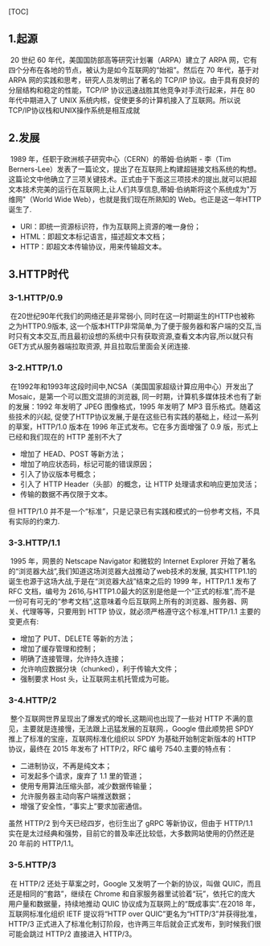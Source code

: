 [TOC]

## 1.起源

​	20 世纪 60 年代，美国国防部高等研究计划署（ARPA）建立了 ARPA 网，它有四个分布在各地的节点，被认为是如今互联网的“始祖”。然后在 70 年代，基于对 ARPA 网的实践和思考，研究人员发明出了著名的 TCP/IP 协议。由于具有良好的分层结构和稳定的性能，TCP/IP 协议迅速战胜其他竞争对手流行起来，并在 80 年代中期进入了 UNIX 系统内核，促使更多的计算机接入了互联网。所以说TCP/IP协议栈和UNIX操作系统是相互成就

## 2.发展
​	1989 年，任职于欧洲核子研究中心（CERN）的蒂姆·伯纳斯 - 李（Tim Berners-Lee）发表了一篇论文，提出了在互联网上构建超链接文档系统的构想。这篇论文中他确立了三项关键技术。正式由于下面这三项技术的提出,就可以把超文本技术完美的运行在互联网上,让人们共享信息,蒂姆·伯纳斯将这个系统成为"万维网"（World Wide Web），也就是我们现在所熟知的 Web。也正是这一年HTTP诞生了.
- URI：即统一资源标识符，作为互联网上资源的唯一身份；
- HTML：即超文本标记语言，描述超文本文档；
- HTTP：即超文本传输协议，用来传输超文本。

## 3.HTTP时代

### 3-1.HTTP/0.9
​	在20世纪90年代我们的网络还是非常弱小, 同时在这一时期诞生的HTTP也被称之为HTTP0.9版本, 这一个版本HTTP非常简单,为了便于服务器和客户端的交互,当时只有文本交互,而且最初设想的系统中只有获取资源,查看文本内容,所以就只有GET方式从服务器端拉取资源, 并且拉取后里面会关闭连接.

### 3-2.HTTP/1.0
​	在1992年和1993年这段时间中,NCSA（美国国家超级计算应用中心）开发出了 Mosaic，是第一个可以图文混排的浏览器, 同一时期，计算机多媒体技术也有了新的发展：1992 年发明了 JPEG 图像格式，1995 年发明了 MP3 音乐格式。随着这些技术的兴起, 促使了HTTP协议发展,于是在这些已有实践的基础上，经过一系列的草案，HTTP/1.0 版本在 1996 年正式发布。它在多方面增强了 0.9 版，形式上已经和我们现在的 HTTP 差别不大了
- 增加了 HEAD、POST 等新方法；
- 增加了响应状态码，标记可能的错误原因；
- 引入了协议版本号概念；
- 引入了 HTTP Header（头部）的概念，让 HTTP 处理请求和响应更加灵活；
- 传输的数据不再仅限于文本。

但 HTTP/1.0 并不是一个“标准”，只是记录已有实践和模式的一份参考文档，不具有实际的约束力.

### 3-3.HTTP/1.1
​	1995 年，网景的 Netscape Navigator 和微软的 Internet Explorer 开始了著名的“浏览器大战”,我们知道这场浏览器大战推动了web技术的发展, 其实HTTP1.1的诞生也源于这场大战,于是在“浏览器大战”结束之后的 1999 年，HTTP/1.1 发布了 RFC 文档，编号为 2616,与HTTP1.0最大的区别是他是一个“正式的标准”,而不是一份可有可无的“参考文档”,这意味着今后互联网上所有的浏览器、服务器、网关、代理等等，只要用到 HTTP 协议，就必须严格遵守这个标准,HTTP/1.1 主要的变更点有:
- 增加了 PUT、DELETE 等新的方法；
- 增加了缓存管理和控制；
- 明确了连接管理，允许持久连接；
- 允许响应数据分块（chunked），利于传输大文件；
- 强制要求 Host 头，让互联网主机托管成为可能。

### 3-4.HTTP/2
​	整个互联网世界呈现出了爆发式的增长,这期间也出现了一些对 HTTP 不满的意见，主要就是连接慢，无法跟上迅猛发展的互联网.，Google 借此顺势把 SPDY 推上了标准的宝座，互联网标准化组织以 SPDY 为基础开始制定新版本的 HTTP 协议，最终在 2015 年发布了 HTTP/2，RFC 编号 7540.主要的特点有：
- 二进制协议，不再是纯文本；
- 可发起多个请求，废弃了 1.1 里的管道；
- 使用专用算法压缩头部，减少数据传输量；
- 允许服务器主动向客户端推送数据；
- 增强了安全性，“事实上”要求加密通信。

虽然 HTTP/2 到今天已经四岁，也衍生出了 gRPC 等新协议，但由于 HTTP/1.1 实在是太过经典和强势，目前它的普及率还比较低，大多数网站使用的仍然还是 20 年前的 HTTP/1.1。

### 3-5.HTTP/3
​	在 HTTP/2 还处于草案之时，Google 又发明了一个新的协议，叫做 QUIC，而且还是相同的“套路”，继续在 Chrome 和自家服务器里试验着“玩”，依托它的庞大用户量和数据量，持续地推动 QUIC 协议成为互联网上的“既成事实”.在2018 年，互联网标准化组织 IETF 提议将“HTTP over QUIC”更名为“HTTP/3”并获得批准，HTTP/3 正式进入了标准化制订阶段，也许两三年后就会正式发布，到时候我们很可能会跳过 HTTP/2 直接进入 HTTP/3。